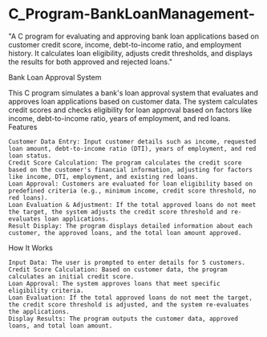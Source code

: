# C_Program-BankLoanManagement-
"A C program for evaluating and approving bank loan applications based on customer credit score, income, debt-to-income ratio, and employment history. It calculates loan eligibility, adjusts credit thresholds, and displays the results for both approved and rejected loans."


Bank Loan Approval System

This C program simulates a bank's loan approval system that evaluates and approves loan applications based on customer data. The system calculates credit scores and checks eligibility for loan approval based on factors like income, debt-to-income ratio, years of employment, and red loans.
Features

    Customer Data Entry: Input customer details such as income, requested loan amount, debt-to-income ratio (DTI), years of employment, and red loan status.
    Credit Score Calculation: The program calculates the credit score based on the customer's financial information, adjusting for factors like income, DTI, employment, and existing red loans.
    Loan Approval: Customers are evaluated for loan eligibility based on predefined criteria (e.g., minimum income, credit score threshold, no red loans).
    Loan Evaluation & Adjustment: If the total approved loans do not meet the target, the system adjusts the credit score threshold and re-evaluates loan applications.
    Result Display: The program displays detailed information about each customer, the approved loans, and the total loan amount approved.

How It Works

    Input Data: The user is prompted to enter details for 5 customers.
    Credit Score Calculation: Based on customer data, the program calculates an initial credit score.
    Loan Approval: The system approves loans that meet specific eligibility criteria.
    Loan Evaluation: If the total approved loans do not meet the target, the credit score threshold is adjusted, and the system re-evaluates the applications.
    Display Results: The program outputs the customer data, approved loans, and total loan amount.
